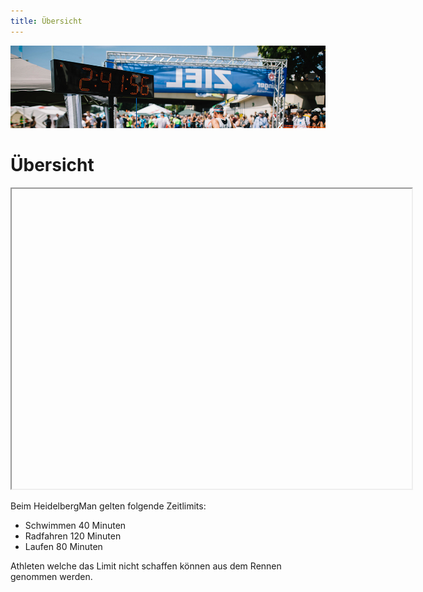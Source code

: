 ```yaml
---
title: Übersicht
---
```


![Zeitlimits](/img/banner/Zeitlimits.png)

# Übersicht

<iframe data-src="https://www.google.com/maps/d/u/0/embed?mid=1EoCKBz76ROOd67Mjg6aV0ICBFSdQJ4w&ehbc=2E312F&noprof=1" data-name="google-maps"
 width="640" height="480"></iframe>

Beim HeidelbergMan gelten folgende Zeitlimits:

- Schwimmen 40 Minuten
- Radfahren 120 Minuten
- Laufen 80 Minuten

Athleten welche das Limit nicht schaffen können aus dem Rennen genommen werden.
